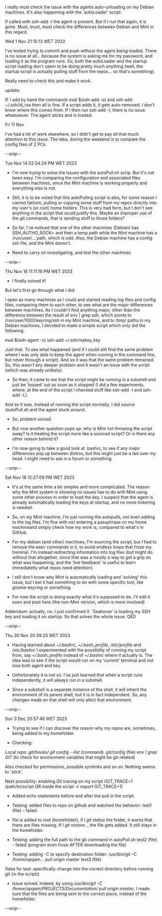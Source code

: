 I really must check the issue with the agents auto-unloading on my Debian machines.
It's also happening with the 'autoLoader' script.

If called with ssh-add -l the agent is present. But if I run that again, it is gone.
Must, must, must check the differences between Debian and Mint in this regard.

Wed  1 Nov 21:15:13 WET 2023

I've tested trying to commit and push without the agent being loaded.
There is no issue at all... because the system is asking me for my password, and
loading it as the program runs. So, both the autoLoader and the startup script loading
don't seem to be doing pretty much anything (well, the startup script is actually
pulling stuff from the repos... so that's something).

Really need to check this and make it work.

update: 

IF I add by hand the commands eval $(ssh-add -s) and ssh-add ~/.ssh/id_rsa then all is
 fine. If a script adds it, it gets auto-removed. I don't know where this comes from.
If I then run ssh-add -l, there is no issue whatsoever. The agent sticks and is loaded.

Fri 11 Nov 

I've had a lot of work elsewhere, so I didn't get to pay all that much attention to
this issue. The idea, during the weekend is to compare the config files of 2 PCs.

--snip--

Tue Nov 14 02:54:24 PM WET 2023

- I'm now trying to solve the issues with the autoPull.sh scrip. But it's not been easy. I'm comparing the
configuration and associated files between machines, since the Mint machine is working properly and
everything else is not.

- Still, it is to be noted that this autoPulling script is also, for some reason I cannot fathom, 
pulling or copying some stuff from my repos directly into my user's (or root) home folders. This is
very bad form, but I don't see anything in the script that oculd justify this. Maybe an improper use
of the git commands, that is sending stuff to those folders?

- So far, I've noticed that one of the other machines (Debian) has SSH_AUTHO_SOCK= and then a temp path
while the Mint machine has a /run/user/... path, which is odd. Also, the Debian machine has a config
ssh file, and the Mint doesn't.

- Need to carry on investigating, and test the other machines.

--snip--

Thu Nov 16 11:11:16 PM WET 2023

- I finally solved it!

But let's first go through what I did: 

I open as many machines as I could and started reading log files and config files, comparing them to each other, to see what are the major differences between machines. As I couldn't find anything major, other than the difference between the result of env | grep ssh, which points to /run/user/1000/keyring/ssh in my Mint machine, and to /tmp/ paths in my Debian machines, I decided to make a simple script which only did the following:

eval $(ssh-agent -s)
ssh-add ~/.ssh/mykey_key

Just that. To see what happened (and if I could still find the same problem where I was only able to keep the agent when running in the command line, but never through a script). And so it was that the same problem remained. So, this wasn't any deeper problem and it wasn't an issue with the script (which was already unlikely).

- So then, it came to me that the script might be running in a subshell and just be 'tossed' out as soon as it stopped (I did a few experiments, where, at the end of the script I checked stuff like ssh-add -l and ssh-add -L).

And so it was. Instead of running the script normally, I did source /autoPull.sh and the agent stuck around.

- So, problem solved.

- But now another question pops up: why is Mint not throwing the script away? Is it treating the script more like a sourced script? Or is there any other reason behind it?

- I'm now going to take a good look at .bashrc, to see if any major differences pop up between distros, but this might just be a tad over my head. I might need to ask in a forum or something.

--snip--

Sat Nov 18 12:27:09 PM WET 2023

- It's at the same time a bit simples and more complicated.
The reason why the Mint system is showing no issues has to do with Mint
using some other process in order to load the key. I suspect that the
agent is already automatically loading the keys at startup, and no more
tinkering is needed.

- So, on my Mint machine, I'm just running the autopulls, not even adding
to the log files. I'm fine with not entering a passphrase on my home machineand simply check how my work is, compared to what's in GitHub.

- For my debian (and other) machines, I'm sourcing the script, but I had to
remove the exec commands in it, to avoid endless loops that froze my treminal.
I'm instead redirecting information into log files (but might do without that altogether, since that was a mostly a way to get a grip on what was happening, and the 'live feedback' is useful to learn immediatelly what repos need attention).

- I still don't know why Mint is automatically loading and 'solving' this issue, but I bet it has something to do with some specific tool, like gnome-keyring or something.

- For now the script is doing exactly what it's supposed to do. I'll edit it soon and post here (the non-Mint version, which is more involved)

Addendum: actually, no. I just confirmed it. 'Seahorse' is loading my SSH key and loading it on startup. So that solves the whole issue. QED

--snip--

Thu 30 Nov 20:39:23 WET 2023

- Having learned about *~/.bashrc*, *~/.bash_profile*, */etc/profile* and */etc/bashrc* I experimented with the possibility of running my script from, say *~/.bash_profile* instead of *~/.bashrc* where it actually is. The idea was to see if the script would run on my 'current' terminal and not lose both agent and key.

- Unfortunately it is not so. I've just learned that when a script runs independently, it will always run in a subshell.

- Since a subshell is a separate instance of the shell, it will inherit the environment of its parent shell, but it is in fact independent. So, any changes made on that shell will only afect that environment.

--snip--

Sun  3 Dec 20:57:46 WET 2023

- Trying to see if I can discover the reason why my repos are, sometimes, being added to my homefolder.

- Checking:

Local *repo .git/hooks/*
*git config --list* (command)
*.git/config* (file)
*env | grep GIT* (to check for environment variables that might be git-related)

Also checked for permissions, possible symlinks and so on. Nothing seems to 'stick'.

Next possibility: enabling Git tracing on my script
(GIT_TRACE=1 /path/to/script    OR inside the script -> export GIT_TRACE=1)

- Added echo statements before and after the pull in the script.

- Testing: added files to repo on github and watched the behavior:
test1 (file) - failed
- file is added to root (homefolder), if I *git status* the folder, it warns that there are files missing. If I *git restore .*, the file gets added. It still stays in the homefolder.

- Testing: adding the full path to the git command in autoPull.sh
test2 (file) - failed (program even froze AFTER downloading the file)
- Testing: adding -C to specify destination folder:
/usr/bin/git -C /home/opqam... pull origin master
test3 (file)

(Idea for test: specifically change into the correct directory before running git (in the script)) 

- Issue solved. Indeed, by using */usr/bin/git -C /home/opqam/PROJECTS/Documentation/ pull origin master*, I made sure that the files are being sent to the correct place, instead of the homefolder.

--snip--

